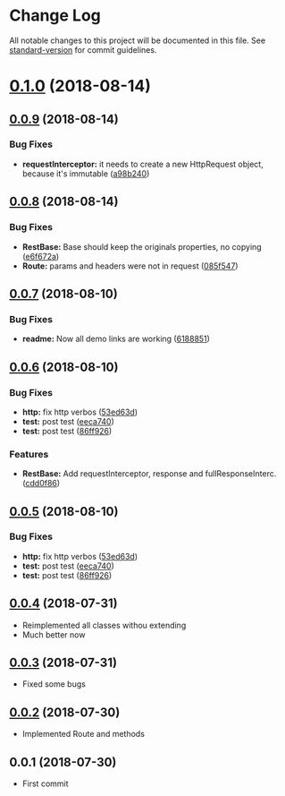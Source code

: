 # Change Log

All notable changes to this project will be documented in this file. See [standard-version](https://github.com/conventional-changelog/standard-version) for commit guidelines.

<a name="0.1.0"></a>
# [0.1.0](https://github.com/rosostolato/ngx-restmodel/compare/v0.0.9...v0.1.0) (2018-08-14)



<a name="0.0.9"></a>
## [0.0.9](https://github.com/rosostolato/ngx-restmodel/compare/v0.0.8...v0.0.9) (2018-08-14)


### Bug Fixes

* **requestInterceptor:** it needs to create a new HttpRequest object, because it's immutable ([a98b240](https://github.com/rosostolato/ngx-restmodel/commit/a98b240))



<a name="0.0.8"></a>
## [0.0.8](https://github.com/rosostolato/ngx-restmodel/compare/v0.0.7...v0.0.8) (2018-08-14)


### Bug Fixes

* **RestBase:** Base should keep the originals properties, no copying ([e6f672a](https://github.com/rosostolato/ngx-restmodel/commit/e6f672a))
* **Route:** params and headers were not in request ([085f547](https://github.com/rosostolato/ngx-restmodel/commit/085f547))



<a name="0.0.7"></a>
## [0.0.7](https://github.com/rosostolato/ngx-restmodel/compare/v0.0.6...v0.0.7) (2018-08-10)


### Bug Fixes

* **readme:** Now all demo links are working ([6188851](https://github.com/rosostolato/ngx-restmodel/commit/6188851))



<a name="0.0.6"></a>
## [0.0.6](https://github.com/rosostolato/ngx-restmodel/compare/v0.0.4...v0.0.6) (2018-08-10)


### Bug Fixes

* **http:** fix http verbos ([53ed63d](https://github.com/rosostolato/ngx-restmodel/commit/53ed63d))
* **test:** post test ([eeca740](https://github.com/rosostolato/ngx-restmodel/commit/eeca740))
* **test:** post test ([86ff926](https://github.com/rosostolato/ngx-restmodel/commit/86ff926))


### Features

* **RestBase:** Add requestInterceptor, response and fullResponseInterc. ([cdd0f86](https://github.com/rosostolato/ngx-restmodel/commit/cdd0f86))



<a name="0.0.5"></a>
## [0.0.5](https://github.com/rosostolato/ngx-restmodel/compare/v0.0.4...v0.0.5) (2018-08-10)


### Bug Fixes

* **http:** fix http verbos ([53ed63d](https://github.com/rosostolato/ngx-restmodel/commit/53ed63d))
* **test:** post test ([eeca740](https://github.com/rosostolato/ngx-restmodel/commit/eeca740))
* **test:** post test ([86ff926](https://github.com/rosostolato/ngx-restmodel/commit/86ff926))



<a name="0.0.4"></a>
## [0.0.4](https://github.com/rosostolato/ngx-restmodel/compare/v0.0.3...v0.0.4) (2018-07-31)
- Reimplemented all classes withou extending
- Much better now


<a name="0.0.3"></a>
## [0.0.3](https://github.com/rosostolato/ngx-restmodel/compare/v0.0.2...v0.0.3) (2018-07-31)
- Fixed some bugs



<a name="0.0.2"></a>
## [0.0.2](https://github.com/rosostolato/ngx-restmodel/compare/v0.0.1...v0.0.2) (2018-07-30)
- Implemented Route and methods



<a name="0.0.1"></a>
## 0.0.1 (2018-07-30)
- First commit
